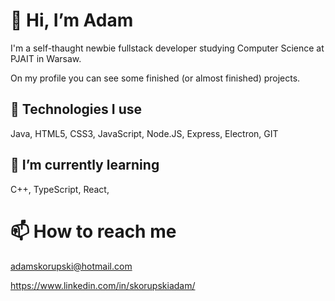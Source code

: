 # 👋 Hi, I’m Adam
I'm a self-thaught newbie fullstack developer studying Computer Science at PJAIT in Warsaw.

On my profile you can see some finished (or almost finished) projects.
## 👀 Technologies I use
Java, HTML5, CSS3, JavaScript, Node.JS, Express, Electron, GIT 
## 🌱 I’m currently learning
C++, TypeScript, React,
# 📫 How to reach me
adamskorupski@hotmail.com

https://www.linkedin.com/in/skorupskiadam/
<!---
skoorupa/skoorupa is a ✨ special ✨ repository because its `README.md` (this file) appears on your GitHub profile.
You can click the Preview link to take a look at your changes.
--->
